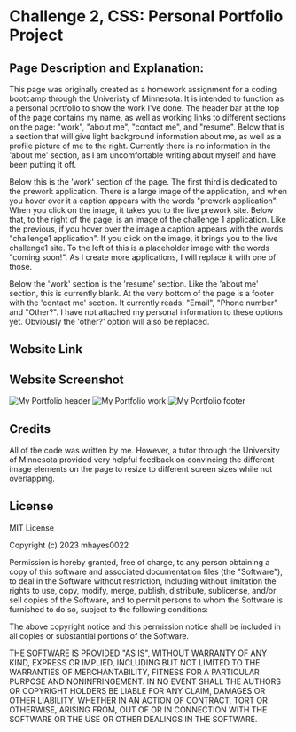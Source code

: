 # Challenge 2, CSS: Personal Portfolio Project

## Page Description and Explanation:

This page was originally created as a homework assignment for a coding bootcamp through the Univeristy of Minnesota. It is intended to function as a personal portfolio to show the work I've done. The header bar at the top of the page contains my name, as well as working links to different sections on the page: "work", "about me", "contact me", and "resume". Below that is a section that will give light background information about me, as well as a profile picture of me to the right. Currently there is no information in the 'about me' section, as I am uncomfortable writing about myself and have been putting it off. 

Below this is the 'work' section of the page. The first third is dedicated to the prework application. There is a large image of the application, and when you hover over it a caption appears with the words "prework application". When you click on the image, it takes you to the live prework site. Below that, to the right of the page, is an image of the challenge 1 application. Like the previous, if you hover over the image a caption appears with the words "challenge1 application". If you click on the image, it brings you to the live challenge1 site. To the left of this is a placeholder image with the words "coming soon!". As I create more applications, I will replace it with one of those. 

Below the 'work' section is the 'resume' section. Like the 'about me' section, this is currently blank. At the very bottom of the page is a footer with the 'contact me' section. It currently reads: "Email", "Phone number" and "Other?". I have not attached my personal information to these options yet. Obviously the 'other?' option will also be replaced.

## Website Link


## Website Screenshot
![My Portfolio header](https://github.com/mhayes0022/challenge2/assets/153241703/0e0b3eea-cfbb-45f3-835e-2428698a1dd4)
![My Portfolio work](https://github.com/mhayes0022/challenge2/assets/153241703/32d5bd62-5c5b-4819-b5a8-8a0b7456c796)
![My Portfolio footer](https://github.com/mhayes0022/challenge2/assets/153241703/30f3a031-da36-4f59-995f-6535d66e2f4f)



## Credits
All of the code was written by me. However, a tutor through the University of Minnesota provided very helpful feedback on convincing the different image elements on the page to resize to different screen sizes while not overlapping.

## License
MIT License

Copyright (c) 2023 mhayes0022

Permission is hereby granted, free of charge, to any person obtaining a copy of this software and associated documentation files (the "Software"), to deal in the Software without restriction, including without limitation the rights to use, copy, modify, merge, publish, distribute, sublicense, and/or sell copies of the Software, and to permit persons to whom the Software is furnished to do so, subject to the following conditions:

The above copyright notice and this permission notice shall be included in all copies or substantial portions of the Software.

THE SOFTWARE IS PROVIDED "AS IS", WITHOUT WARRANTY OF ANY KIND, EXPRESS OR IMPLIED, INCLUDING BUT NOT LIMITED TO THE WARRANTIES OF MERCHANTABILITY, FITNESS FOR A PARTICULAR PURPOSE AND NONINFRINGEMENT. IN NO EVENT SHALL THE AUTHORS OR COPYRIGHT HOLDERS BE LIABLE FOR ANY CLAIM, DAMAGES OR OTHER LIABILITY, WHETHER IN AN ACTION OF CONTRACT, TORT OR OTHERWISE, ARISING FROM, OUT OF OR IN CONNECTION WITH THE SOFTWARE OR THE USE OR OTHER DEALINGS IN THE SOFTWARE.


